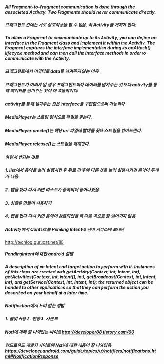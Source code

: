 ##### All Fragment-to-Fragment communication is done through the associated Activity. Two Fragments should never communicate directly.
##### 프래그먼트 간에는 서로 상호작용을 할 수 없음, 꼭 Activity를 거쳐야 한다.

##### To allow a Fragment to communicate up to its Activity, you can define an interface in the Fragment class and implement it within the Activity. The Fragment captures the interface implementation during its onAttach() lifecycle method and can then call the Interface methods in order to communicate with the Activity.

##### 프래그먼트에서 어댑터로 data를 넘겨주지 않는 이유
##### 프래그먼트가 여러개 일 경우 프래그먼트마다 데이터를 넘겨주는 것 보다 activity를 통해 데이터를 넘겨주는 것이 더 효율적이다.
##### activity를 통해 넘겨주는 것은 interface를 구현함으로써 가능하다

##### MediaPlayer는 스트림 형식으로 파일을 읽는다.
##### MediaPlayer.create()는 해당 uri 파일에 빨대를 꽂아 스트림을 읽어드린다.
##### MediaPlayer.release()는 스트림을 해제한다.

##### 하면서 안되는 것들
##### 1. list에서 음악을 눌러 실행시킨 후 뒤로 간 후에 다른 것을 눌러 실행시키면 음악이 두개가 나옴
##### 2. 앱을 껐다 다시 키면 리스트가 중복되어 늘어나있음
##### 3. 싱글톤 만들어 사용하기
##### 4. 앱을 껐다 다시 키면 음악이 완료되었을 때 다음 곡으로 잘 넘어가지 않음

##### Activity에서 Context를 Pending Intent에 담아 서비스에 보내면
http://techlog.gurucat.net/80

##### PendingIntent에 대한 android 설명
##### A description of an Intent and target action to perform with it. Instances of this class are created with getActivity(Context, int, Intent, int), getActivities(Context, int, Intent[], int), getBroadcast(Context, int, Intent, int), and getService(Context, int, Intent, int); the returned object can be handed to other applications so that they can perform the action you described on your behalf at a later time.

##### Notification에서 노티 받는 방법
##### 1. 불빛 이용 2. 진동 3. 사운드
##### Noti에 대해 잘 나와있는 싸이트 http://developer88.tistory.com/60
##### 안드로이드 개발자 사이트에 Noti에 대한 내용이 잘 나와있음 https://developer.android.com/guide/topics/ui/notifiers/notifications.html#NotificationResponse
